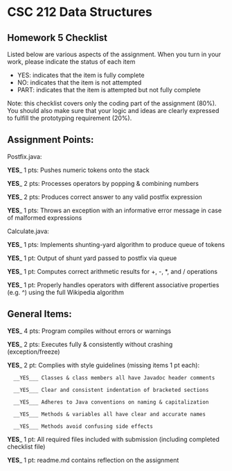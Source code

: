 # CSC 212 Data Structures
## Homework 5 Checklist

Listed below are various aspects of the assignment.  When you turn in
your work, please indicate the status of each item

- YES: indicates that the item is fully complete
- NO: indicates that the item is not attempted
- PART: indicates that the item is attempted but not fully complete

Note: this checklist covers only the coding part of the assignment (80%).
You should also make sure that your logic and ideas are clearly expressed to fulfill the prototyping requirement (20%).

## Assignment Points:

Postfix.java:

__YES___ 1 pts: Pushes numeric tokens onto the stack

__YES___ 2 pts: Processes operators by popping & combining numbers

__YES___ 2 pts: Produces correct answer to any valid postfix expression

__YES___ 1 pts: Throws an exception with an informative error message in case of malformed expressions


Calculate.java:

__YES___ 1 pts: Implements shunting-yard algorithm to produce queue of tokens

__YES___ 1 pt: Output of shunt yard passed to postfix via queue

__YES___ 1 pt: Computes correct arithmetic results for +, -, *, and / operations

__YES___ 1 pt: Properly handles operators with different associative properties (e.g. ^) using the full Wikipedia algorithm



## General Items:

__YES___ 4 pts: Program compiles without errors or warnings

__YES___ 2 pts: Executes fully & consistently without crashing (exception/freeze)

__YES___ 2 pt: Complies with style guidelines (missing items 1 pt each):

      __YES___ Classes & class members all have Javadoc header comments

      __YES___ Clear and consistent indentation of bracketed sections

      __YES___ Adheres to Java conventions on naming & capitalization

      __YES___ Methods & variables all have clear and accurate names

      __YES___ Methods avoid confusing side effects

__YES___ 1 pt: All required files included with submission (including completed checklist file)

__YES___ 1 pt: readme.md contains reflection on the assignment